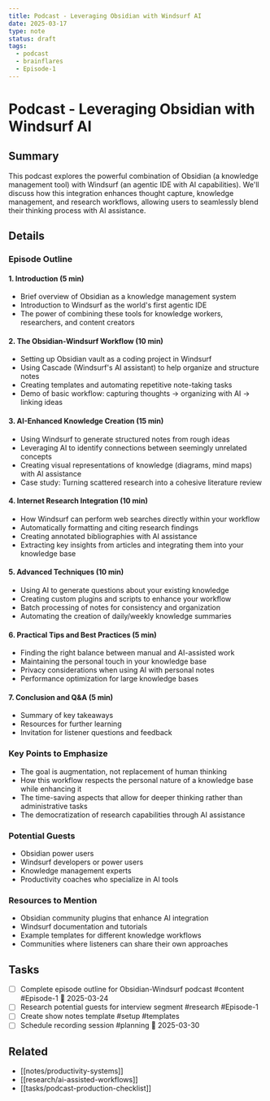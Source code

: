 ```yaml
---
title: Podcast - Leveraging Obsidian with Windsurf AI
date: 2025-03-17
type: note
status: draft
tags:
  - podcast
  - brainflares
  - Episode-1
---
```


# Podcast - Leveraging Obsidian with Windsurf AI

## Summary
This podcast explores the powerful combination of Obsidian (a knowledge management tool) with Windsurf (an agentic IDE with AI capabilities). We'll discuss how this integration enhances thought capture, knowledge management, and research workflows, allowing users to seamlessly blend their thinking process with AI assistance.

## Details

### Episode Outline

#### 1. Introduction (5 min)
- Brief overview of Obsidian as a knowledge management system
- Introduction to Windsurf as the world's first agentic IDE
- The power of combining these tools for knowledge workers, researchers, and content creators

#### 2. The Obsidian-Windsurf Workflow (10 min)
- Setting up Obsidian vault as a coding project in Windsurf
- Using Cascade (Windsurf's AI assistant) to help organize and structure notes
- Creating templates and automating repetitive note-taking tasks
- Demo of basic workflow: capturing thoughts → organizing with AI → linking ideas

#### 3. AI-Enhanced Knowledge Creation (15 min)
- Using Windsurf to generate structured notes from rough ideas
- Leveraging AI to identify connections between seemingly unrelated concepts
- Creating visual representations of knowledge (diagrams, mind maps) with AI assistance
- Case study: Turning scattered research into a cohesive literature review

#### 4. Internet Research Integration (10 min)
- How Windsurf can perform web searches directly within your workflow
- Automatically formatting and citing research findings
- Creating annotated bibliographies with AI assistance
- Extracting key insights from articles and integrating them into your knowledge base

#### 5. Advanced Techniques (10 min)
- Using AI to generate questions about your existing knowledge
- Creating custom plugins and scripts to enhance your workflow
- Batch processing of notes for consistency and organization
- Automating the creation of daily/weekly knowledge summaries

#### 6. Practical Tips and Best Practices (5 min)
- Finding the right balance between manual and AI-assisted work
- Maintaining the personal touch in your knowledge base
- Privacy considerations when using AI with personal notes
- Performance optimization for large knowledge bases

#### 7. Conclusion and Q&A (5 min)
- Summary of key takeaways
- Resources for further learning
- Invitation for listener questions and feedback

### Key Points to Emphasize

- The goal is augmentation, not replacement of human thinking
- How this workflow respects the personal nature of a knowledge base while enhancing it
- The time-saving aspects that allow for deeper thinking rather than administrative tasks
- The democratization of research capabilities through AI assistance

### Potential Guests
- Obsidian power users
- Windsurf developers or power users
- Knowledge management experts
- Productivity coaches who specialize in AI tools

### Resources to Mention
- Obsidian community plugins that enhance AI integration
- Windsurf documentation and tutorials
- Example templates for different knowledge workflows
- Communities where listeners can share their own approaches

## Tasks
- [ ] Complete episode outline for Obsidian-Windsurf podcast #content #Episode-1 📅 2025-03-24
- [ ] Research potential guests for interview segment #research #Episode-1
- [ ] Create show notes template #setup #templates
- [ ] Schedule recording session #planning 📅 2025-03-30

## Related
- [[notes/productivity-systems]]
- [[research/ai-assisted-workflows]]
- [[tasks/podcast-production-checklist]]

